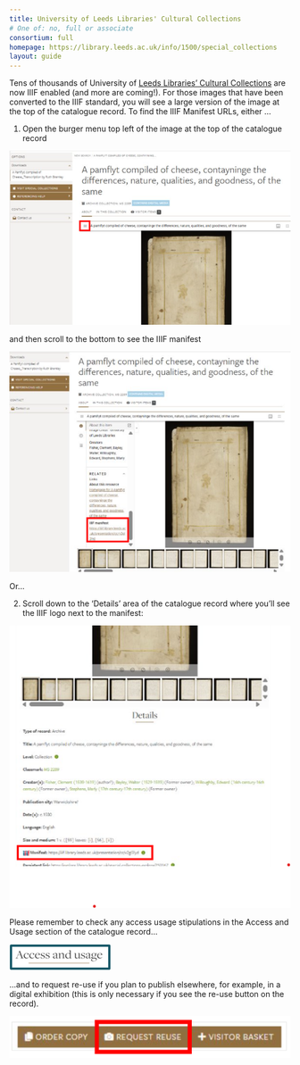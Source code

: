 ```yaml
---
title: University of Leeds Libraries' Cultural Collections
# One of: no, full or associate
consortium: full
homepage: https://library.leeds.ac.uk/info/1500/special_collections
layout: guide
---
```


Tens of thousands of University of [Leeds Libraries’ Cultural Collections](https://library.leeds.ac.uk/info/1500/special_collections) are now IIIF enabled (and more are coming!).  For those images that have been converted to the IIIF standard, you will see a large version of the image at the top of the catalogue record.  To find the IIIF Manifest URLs, either …

1. Open the burger menu top left of the image at the top of the catalogue record

![Open the burger menu top left of the image at the top of the catalogue record](leeds1.png)


and then scroll to the bottom to see the IIIF manifest

![and then scroll to the bottom to see the IIIF manifest](leeds2.png)

Or...

2. Scroll down to the ‘Details’ area of the catalogue record where you’ll see the IIIF logo next to the manifest:

![Scroll down to the ‘Details’ area of the catalogue record where you’ll see the IIIF logo next to the manifest:](leeds3.png)

Please remember to check any access usage stipulations in the Access and Usage section of the catalogue record…

![Please remember to check any access usage stipulations in the Access and Usage section of the catalogue record…](leeds4.png)

...and to request re-use if you plan to publish elsewhere, for example, in a digital exhibition (this is only necessary if you see the re-use button on the record). 

![...and to request re-use if you plan to publish elsewhere, for example, in a digital exhibition (this is only necessary if you see the re-use button on the record). ](leeds5.png)